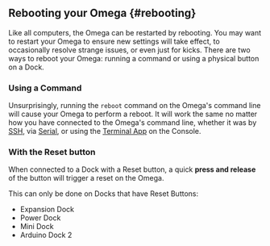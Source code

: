 ## Rebooting your Omega {#rebooting}

Like all computers, the Omega can be restarted by rebooting. You may want to restart your Omega to ensure new settings will take effect, to occasionally resolve strange issues, or even just for kicks. There are two ways to reboot your Omega: running a command or using a physical button on a Dock.

### Using a Command

Unsurprisingly, running the `reboot` command on the Omega's command line will cause your Omega to perform a reboot. It will work the same no matter how you have connected to the Omega's command line, whether it was by [SSH](#connecting-to-the-omega-terminal-ssh), via [Serial](#connecting-to-the-omega-terminal-serial), or using the [Terminal App](#developing-using-the-console-terminal-app) on the Console.


### With the Reset button

When connected to a Dock with a Reset button, a quick **press and release** of the button will trigger a reset on the Omega.

This can only be done on Docks that have Reset Buttons:

* Expansion Dock
* Power Dock
* Mini Dock
* Arduino Dock 2


<!-- Illustrations that point out reset buttons on each of the docks -->
```{r child = './Component-Reset-Button-Photos.md'}
```

<!-- TODO: add this section -->
<!-- ### With the Console -->
